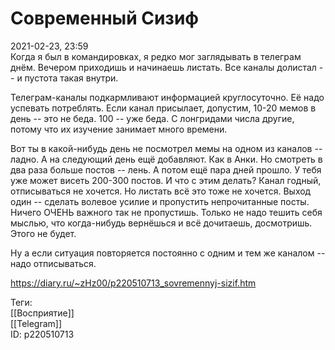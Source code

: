 Современный Сизиф
==================

   
 2021-02-23, 23:59   
  Когда я был в командировках, я редко мог заглядывать в телеграм днём. Вечером приходишь и начинаешь листать. Все каналы долистал -- и пустота такая внутри.   
   
 Телеграм-каналы подкармливают информацией круглосуточно. Её надо успевать потреблять. Если канал присылает, допустим, 10-20 мемов в день -- это не беда. 100 -- уже беда. С лонгридами числа другие, потому что их изучение занимает много времени.   
   
 Вот ты в какой-нибудь день не посмотрел мемы на одном из каналов -- ладно. А на следующий день ещё добавляют. Как в Анки. Но смотреть в два раза больше постов -- лень. А потом ещё пара дней прошло. У тебя уже может висеть 200-300 постов. И что с этим делать? Канал годный, отписываться не хочется. Но листать всё это тоже не хочется. Выход один -- сделать волевое усилие и пропустить непрочитанные посты. Ничего ОЧЕНЬ важного так не пропустишь. Только не надо тешить себя мыслью, что когда-нибудь вернёшься и всё дочитаешь, досмотришь. Этого не будет.   
   
 Ну а если ситуация повторяется постоянно с одним и тем же каналом -- надо отписываться.   
    
 <https://diary.ru/~zHz00/p220510713_sovremennyj-sizif.htm>   
   
 Теги:   
 [[Восприятие]]   
 [[Telegram]]   
 ID: p220510713